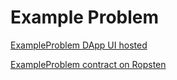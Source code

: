 # Example Problem

[ExampleProblem DApp UI hosted](https://leechristie.com/demo)

[ExampleProblem contract on Ropsten](https://ropsten.etherscan.io/address/0x205830daa5c1d145259cb858f0624f9ef9bca981)
